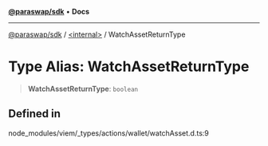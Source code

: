 [**@paraswap/sdk**](../../README.md) • **Docs**

***

[@paraswap/sdk](../../globals.md) / [\<internal\>](../README.md) / WatchAssetReturnType

# Type Alias: WatchAssetReturnType

> **WatchAssetReturnType**: `boolean`

## Defined in

node\_modules/viem/\_types/actions/wallet/watchAsset.d.ts:9
